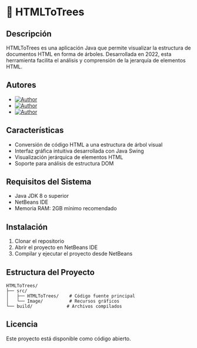 # 🌳 HTMLToTrees

## Descripción
HTMLToTrees es una aplicación Java que permite visualizar la estructura de documentos HTML en forma de árboles. Desarrollada en 2022, esta herramienta facilita el análisis y comprensión de la jerarquía de elementos HTML.

## Autores
- [![Author](https://img.shields.io/badge/by-JasonEstrada-blue)](https://github.com/JasonEstrada)
- [![Author](https://img.shields.io/badge/by-lunajulio-blue)](https://github.com/lunajulio)
- [![Author](https://img.shields.io/badge/by-sebastianpadilla02-blue)](https://github.com/sebastianpadilla02)

## Características
- Conversión de código HTML a una estructura de árbol visual
- Interfaz gráfica intuitiva desarrollada con Java Swing
- Visualización jerárquica de elementos HTML
- Soporte para análisis de estructura DOM

## Requisitos del Sistema
- Java JDK 8 o superior
- NetBeans IDE
- Memoria RAM: 2GB mínimo recomendado

## Instalación
1. Clonar el repositorio
2. Abrir el proyecto en NetBeans IDE
3. Compilar y ejecutar el proyecto desde NetBeans

## Estructura del Proyecto
```
HTMLToTrees/
├── src/
│   ├── HTMLToTrees/    # Código fuente principal
│   └── Image/          # Recursos gráficos
└── build/             # Archivos compilados
```

## Licencia
Este proyecto está disponible como código abierto.
